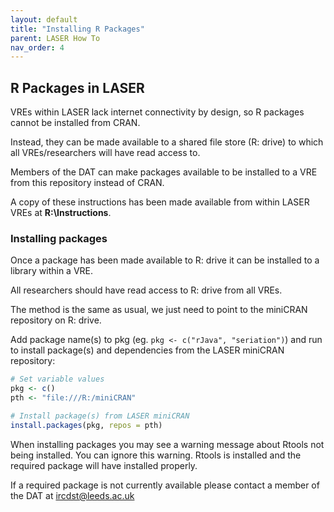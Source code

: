 ```yaml
---
layout: default
title: "Installing R Packages"
parent: LASER How To
nav_order: 4
---
```

## R Packages in LASER

VREs within LASER lack internet connectivity by design, so R packages cannot be installed from CRAN.

Instead, they can be made available to a shared file store (R: drive) to which all VREs/researchers will have read access to.

Members of the DAT can make packages available to be installed to a VRE from this repository instead of CRAN.

A copy of these instructions has been made available from within LASER VREs at **R:\Instructions**.

### Installing packages
Once a package has been made available to R: drive it can be installed to a library within a VRE.

All researchers should have read access to R: drive from all VREs.

The method is the same as usual, we just need to point to the miniCRAN repository on R: drive.

Add package name(s) to pkg (eg. `pkg <- c("rJava", "seriation")`) and run to install package(s) and dependencies from the LASER miniCRAN repository:
```r
# Set variable values
pkg <- c()
pth <- "file:///R:/miniCRAN"

# Install package(s) from LASER miniCRAN
install.packages(pkg, repos = pth)
```  
  
When installing packages you may see a warning message about Rtools not being installed. You can ignore this warning. Rtools is installed and the required package will have installed properly.

If a required package is not currently available please contact a member of the DAT at [ircdst@leeds.ac.uk](mailto:ircdst@leeds.ac.uk)
